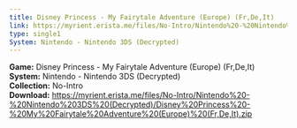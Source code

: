 ```yaml
---
title: Disney Princess - My Fairytale Adventure (Europe) (Fr,De,It)
link: https://myrient.erista.me/files/No-Intro/Nintendo%20-%20Nintendo%203DS%20(Decrypted)/Disney%20Princess%20-%20My%20Fairytale%20Adventure%20(Europe)%20(Fr,De,It).zip
type: single1
System: Nintendo - Nintendo 3DS (Decrypted)
---
```

<b>Game:</b> Disney Princess - My Fairytale Adventure (Europe) (Fr,De,It)<br>
<b>System:</b> Nintendo - Nintendo 3DS (Decrypted)<br>
<b>Collection:</b> No-Intro<br>
<b>Download:</b> https://myrient.erista.me/files/No-Intro/Nintendo%20-%20Nintendo%203DS%20(Decrypted)/Disney%20Princess%20-%20My%20Fairytale%20Adventure%20(Europe)%20(Fr,De,It).zip
